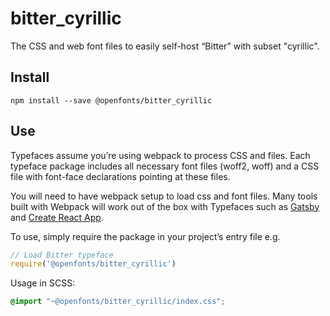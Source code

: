 
# bitter_cyrillic

The CSS and web font files to easily self-host “Bitter” with subset "cyrillic".

## Install

`npm install --save @openfonts/bitter_cyrillic`

## Use

Typefaces assume you’re using webpack to process CSS and files. Each typeface
package includes all necessary font files (woff2, woff) and a CSS file with
font-face declarations pointing at these files.

You will need to have webpack setup to load css and font files. Many tools built
with Webpack will work out of the box with Typefaces such as [Gatsby](https://github.com/gatsbyjs/gatsby)
and [Create React App](https://github.com/facebookincubator/create-react-app).

To use, simply require the package in your project’s entry file e.g.

```javascript
// Load Bitter typeface
require('@openfonts/bitter_cyrillic')
```

Usage in SCSS:
```scss
@import "~@openfonts/bitter_cyrillic/index.css";
```
